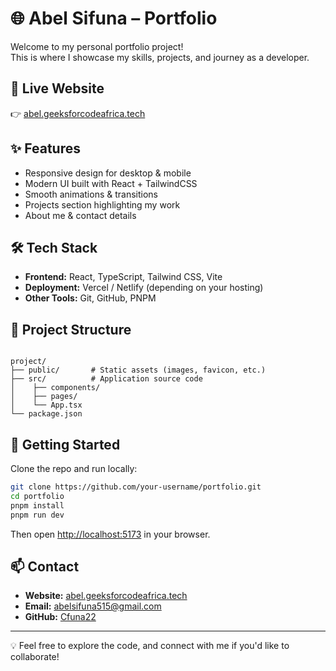 # 🌐 Abel Sifuna – Portfolio

Welcome to my personal portfolio project!  
This is where I showcase my skills, projects, and journey as a developer.

## 🔗 Live Website
👉 [abel.geeksforcodeafrica.tech](http://abel.geeksforcodeafrica.tech/)

## ✨ Features
- Responsive design for desktop & mobile
- Modern UI built with React + TailwindCSS
- Smooth animations & transitions
- Projects section highlighting my work
- About me & contact details

## 🛠️ Tech Stack
- **Frontend:** React, TypeScript, Tailwind CSS, Vite
- **Deployment:** Vercel / Netlify (depending on your hosting)
- **Other Tools:** Git, GitHub, PNPM

## 📂 Project Structure
```

project/
├── public/       # Static assets (images, favicon, etc.)
├── src/          # Application source code
│    ├── components/
│    ├── pages/
│    └── App.tsx
└── package.json

````

## 🚀 Getting Started
Clone the repo and run locally:

```bash
git clone https://github.com/your-username/portfolio.git
cd portfolio
pnpm install
pnpm run dev
````

Then open [http://localhost:5173](http://localhost:5173) in your browser.

## 📫 Contact

* **Website:** [abel.geeksforcodeafrica.tech](http://abel.geeksforcodeafrica.tech/)
* **Email:** [abelsifuna515@gmail.com](mailto:abelsifuna515@gmail.com)
* **GitHub:** [Cfuna22](https://github.com/Cfuna22)

---

💡 Feel free to explore the code, and connect with me if you'd like to collaborate!

```
